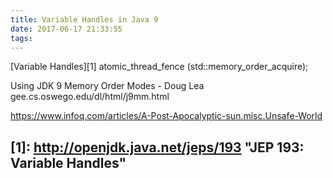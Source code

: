 ```yaml
---
title: Variable Handles in Java 9
date: 2017-06-17 21:33:55
tags:
---
```


[Variable Handles][1]
atomic_thread_fence (std::memory_order_acquire);


Using JDK 9 Memory Order Modes - Doug Lea
gee.cs.oswego.edu/dl/html/j9mm.html

https://www.infoq.com/articles/A-Post-Apocalyptic-sun.misc.Unsafe-World
## [1]: http://openjdk.java.net/jeps/193 "JEP 193: Variable Handles"
